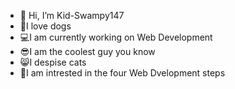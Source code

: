 - 👋 Hi, I’m Kid-Swampy147
- 🐶I love dogs
- 💻I am currently working on Web Development
- 😎I am the coolest guy you know
- 😸I despise cats
- 🤔I am intrested in the four Web Dvelopment steps

<!---
Kid-Swampy147/Kid-Swampy147 is a ✨ special ✨ repository because its `README.md` (this file) appears on your GitHub profile.
You can click the Preview link to take a look at your changes.
--->

